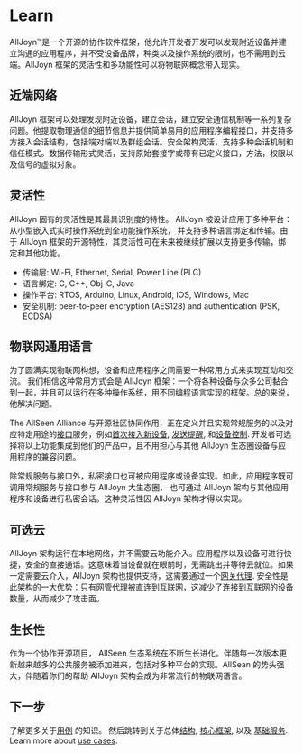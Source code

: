 # Learn

AllJoyn&trade;是一个开源的协作软件框架，他允许开发者开发可以发现附近设备并建立沟通的应用程序，并不受设备品牌，种类以及操作系统的限制，也不需用到云端。AllJoyn 框架的灵活性和多功能性可以将物联网概念带入现实。

## 近端网络

AllJoyn 框架可以处理发现附近设备，建立会话，建立安全通信机制等一系列复杂问题。他提取物理通信的细节信息并提供简单易用的应用程序编程接口，并支持多方接入会话结构，包括端对端以及群组会话。安全架构灵活，支持多种会话机制和信任模式。数据传输形式灵活，支持原始套接字或带有已定义接口，方法，权限以及信号的虚拟对象。

## 灵活性

AllJoyn 固有的灵活性是其最具识别度的特性。 AllJoyn 被设计应用于多种平台：从小型嵌入式实时操作系统到全功能操作系统， 并支持多种语言绑定和传输。由于 AllJoyn 框架的开源特性，其灵活性可在未来被继续扩展以支持更多传输，绑定和其他功能。

* 传输层: Wi-Fi, Ethernet, Serial, Power Line (PLC)
* 语言绑定: C, C++, Obj-C, Java
* 操作平台: RTOS, Arduino, Linux, Android, iOS, Windows, Mac
* 安全机制: peer-to-peer encryption (AES128) and authentication (PSK, ECDSA)

## 物联网通用语言

为了圆满实现物联网构想，设备和应用程序之间需要一种常用方式来实现互动和交流。 我们相信这种常用方式会是 AllJoyn 框架：一个将各种设备与众多公司黏合到一起，并且可以运行在多种操作系统，用不同编程语言实现的框架。总的来说，他解决问题。 

The AllSeen Alliance 与开源社区协同作用，正在定义并且实现常规服务的以及对应特定用途的[接口][interfaces]服务，例如[首次接入新设备][onboarding], [发送提醒][notifs], 和[设备控制][controlpanel]. 开发者可选择将以上功能集成到他们的产品中，且不用担心与其他 AllJoyn 生态圈设备与应用程序的兼容问题。

除常规服务与接口外，私密接口也可被应用程序或设备实现。如此，应用程序既可调用常规服务与接口参与 AllJoyn 大生态圈， 也可通过 AllJoyn 架构与其他应用程序和设备进行私密会话。这种灵活性因 AllJoyn 架构才得以实现。

## 可选云

AllJoyn 架构运行在本地网络，并不需要云功能介入。应用程序以及设备可进行快捷，安全的直接通话。这意味着当设备就在眼前时，无需跳出并等待云就位。如果一定需要云介入，AllJoyn 架构也提供支持，这需要通过一个[网关代理][gateway-agent]. 安全性是此架构的一大优势：只有网管代理被直连到互联网，这减少了连接到互联网的设备数量，从而减少了攻击面。

## 生长性

作为一个协作开源项目， AllSeen 生态系统在不断生长进化。伴随每一次版本更新越来越多的公共服务被添加进来，包括对多种平台的实现。AllSean 的势头强大，伴随着你们的帮助 AllJoyn 架构会成为非常流行的物联网语言。

## 下一步

了解更多关于[用例][use-cases] 的知识。 然后跳转到关于总体[结构][arch], [核心框架][core], 以及 [基础服务][services].
Learn more about [use cases][use-cases].

[interfaces]: /learn/core#busobject
[onboarding]: /learn/base-services/onboarding
[notifs]: /learn/base-services/notification
[controlpanel]: /learn/base-services/controlpanel
[gateway-agent]: https://wiki.allseenalliance.org/gateway/gatewayagent

[use-cases]: /learn/use-cases
[arch]: /learn/architecture
[core]: /learn/core
[services]: /learn/base-services
